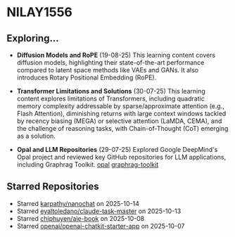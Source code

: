 # NILAY1556

## Exploring...
- **Diffusion Models and RoPE** (19-08-25)
  This learning content covers diffusion models, highlighting their state-of-the-art performance compared to latent space methods like VAEs and GANs. It also introduces Rotary Positional Embedding (RoPE).

- **Transformer Limitations and Solutions** (30-07-25)
  This learning content explores limitations of Transformers, including quadratic memory complexity addressable by sparse/approximate attention (e.g., Flash Attention), diminishing returns with large context windows tackled by recency biasing (MEGA) or selective attention (LaMDA, CEMA), and the challenge of reasoning tasks, with Chain-of-Thought (CoT) emerging as a solution.

- **Opal and LLM Repositories** (29-07-25)
  Explored Google DeepMind's Opal project and reviewed key GitHub repositories for LLM applications, including Graphrag Toolkit.
  [opal](https://opal.withgoogle.com/)
  [graphrag-toolkit](https://github.com/awslabs/graphrag-toolkit)

## Starred Repositories
- Starred [karpathy/nanochat](https://github.com/karpathy/nanochat) on 2025-10-14
- Starred [eyaltoledano/claude-task-master](https://github.com/eyaltoledano/claude-task-master) on 2025-10-13
- Starred [chiphuyen/aie-book](https://github.com/chiphuyen/aie-book) on 2025-10-08
- Starred [openai/openai-chatkit-starter-app](https://github.com/openai/openai-chatkit-starter-app) on 2025-10-07

